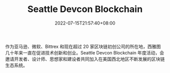 ﻿---
weight: 
title: "Seattle Devcon Blockchain"
description: "作为亚马逊、微软、Bittrex 和现在超过 20 家区块链初创公司的所在地，西雅图几十年来一直在促进技术创新和创业"
date: 2022-07-15T21:57:40+08:00
lastmod: 2022-07-15T16:45:40+08:00
draft: false
authors: ["浮尘"]
featuredImage: "seattle-devcon-blockchain.jpg"
link: "https://seattleblockchain.io/"
tags: ["元宇宙社区","Seattle Devcon Blockchain"]
categories: ["navigation"]
navigation: ["元宇宙社区"]
lightgallery: true
toc: true
pinned: false
recommend: false
recommend1: false
---
作为亚马逊、微软、Bittrex 和现在超过 20 家区块链初创公司的所在地，西雅图几十年来一直在促进技术创新和创业。Seattle Devcon Blockchain 年度活动，会邀请开发者、设计师、思想家和建设者共同加入在美国西北地区不断发展的区块链生态系统。
